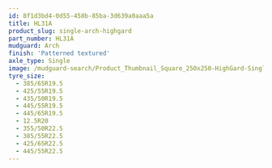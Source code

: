 ```yaml
---
id: 8f1d3bd4-0d55-458b-85ba-3d639a0aaa5a
title: HL31A
product_slug: single-arch-highgard
part_number: HL31A
mudguard: Arch
finish: 'Patterned textured'
axle_type: Single
image: /mudguard-search/Product_Thumbnail_Square_250x250-HighGard-Single-Arch.jpg
tyre_size:
  - 385/65R19.5
  - 425/55R19.5
  - 435/50R19.5
  - 445/55R19.5
  - 445/65R19.5
  - 12.5R20
  - 355/50R22.5
  - 385/55R22.5
  - 425/65R22.5
  - 445/55R22.5
---
```

